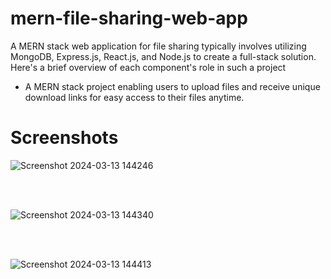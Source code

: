 # mern-file-sharing-web-app
A MERN stack web application for file sharing typically involves utilizing MongoDB, Express.js, React.js, and Node.js to create a full-stack solution. Here's a brief overview of each component's role in such a project

- A MERN stack project enabling users to upload files and receive unique download links for easy access to their files anytime.
# Screenshots

![Screenshot 2024-03-13 144246](https://github.com/balrajegorad/mern-file-sharing-web-app/assets/116410865/db365693-491d-4f87-8bb1-d84713745524)

<br>
<br>

![Screenshot 2024-03-13 144340](https://github.com/balrajegorad/mern-file-sharing-web-app/assets/116410865/9b2eb089-d8e5-40be-91bc-b8b1258294a9)


<br>
<br>

![Screenshot 2024-03-13 144413](https://github.com/balrajegorad/mern-file-sharing-web-app/assets/116410865/fa65f76e-b857-497f-bbca-d38473bb9a35)




